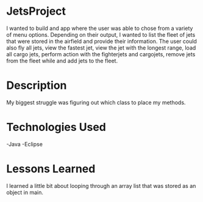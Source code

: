 # JetsProject
I wanted to build and app where the user was able to chose from a variety of menu options. Depending on their output, I wanted to 
list the fleet of jets that were stored in the airfield and provide their information. The user could also fly all jets, view the fastest jet, view the jet with the longest range, load all cargo jets, perform action with the fighterjets and cargojets, remove jets from the fleet while and add jets to the fleet.
# Description
My biggest struggle was figuring out which class to place my methods.

# Technologies Used
-Java
-Eclipse

# Lessons Learned
I learned a little bit about looping through an array list that was stored as an object in main. 